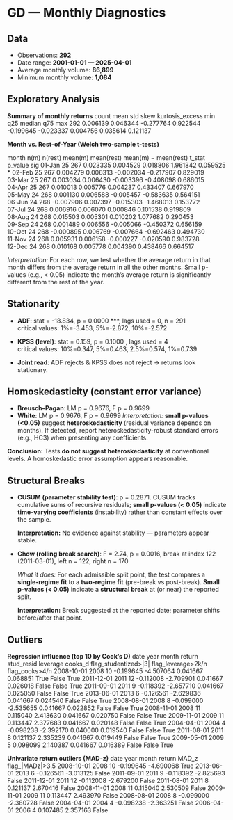 # GD — Monthly Diagnostics

## Data

- Observations: **292**  
- Date range: **2001-01-01 — 2025-04-01**
- Average monthly volume: **86,899**  
- Minimum monthly volume: **1,084**


## Exploratory Analysis

**Summary of monthly returns**
 count     mean      std      skew  kurtosis_excess       min       q25   median      q75      max
   292 0.006139 0.046344 -0.277764         0.922544 -0.199645 -0.023337 0.004756 0.035614 0.121137


**Month vs. Rest-of-Year (Welch two-sample t-tests)**

 month  n(m)  n(rest)   mean(m)  mean(rest)  mean(m) − mean(rest)    t_stat  p_value sig
01-Jan    25      267  0.023335    0.004529              0.018806  1.961842 0.059525   *
02-Feb    25      267  0.004279    0.006313             -0.002034 -0.217907 0.829019    
03-Mar    25      267  0.003034    0.006430             -0.003396 -0.408098 0.686015    
04-Apr    25      267  0.010013    0.005776              0.004237  0.433407 0.667970    
05-May    24      268  0.001130    0.006588             -0.005457 -0.583635 0.564151    
06-Jun    24      268 -0.007906    0.007397             -0.015303 -1.468013 0.153772    
07-Jul    24      268  0.006916    0.006070              0.000846  0.101538 0.919809    
08-Aug    24      268  0.015503    0.005301              0.010202  1.077682 0.290453    
09-Sep    24      268  0.001489    0.006556             -0.005066 -0.450372 0.656159    
10-Oct    24      268 -0.000895    0.006769             -0.007664 -0.692463 0.494730    
11-Nov    24      268  0.005931    0.006158             -0.000227 -0.020590 0.983728    
12-Dec    24      268  0.010168    0.005778              0.004390  0.438466 0.664517    

_Interpretation:_ For each row, we test whether the average return in that month differs from the average return in all the other months. Small p-values (e.g., < 0.05) indicate the month’s average return is significantly different from the rest of the year.


## Stationarity

- **ADF**: stat = -18.834, p = 0.0000 ***, lags used = 0, n = 291  
  critical values: 1%=-3.453, 5%=-2.872, 10%=-2.572

- **KPSS (level)**: stat = 0.159, p = 0.1000 , lags used = 4  
  critical values: 10%=0.347, 5%=0.463, 2.5%=0.574, 1%=0.739

- **Joint read**: ADF rejects & KPSS does not reject → returns look stationary.


## Homoskedasticity (constant error variance)

- **Breusch–Pagan**: LM p = 0.9676, F p = 0.9699  
- **White**: LM p = 0.9676, F p = 0.9699
  *Interpretation:* **small p-values (<0.05)** suggest **heteroskedasticity** (residual variance depends on months). If detected, report heteroskedasticity-robust standard errors (e.g., HC3) when presenting any coefficients.

**Conclusion:** Tests **do not suggest heteroskedasticity** at conventional levels. A homoskedastic error assumption appears reasonable.


## Structural Breaks

- **CUSUM (parameter stability test)**: p = 0.2871. CUSUM tracks cumulative sums of recursive residuals; **small p-values (< 0.05)** indicate **time-varying coefficients** (instability) rather than constant effects over the sample.

  **Interpretation:** No evidence against stability — parameters appear stable.

- **Chow (rolling break search)**: F = 2.74, p = 0.0016, break at index 122 (2011-03-01), left n = 122, right n = 170

  *What it does:* For each admissible split point, the test compares a **single-regime fit** to a **two-regime fit** (pre-break vs post-break). **Small p-values (< 0.05)** indicate a **structural break** at (or near) the reported split.

  **Interpretation:** Break suggested at the reported date; parameter shifts before/after that point.


## Outliers

**Regression influence (top 10 by Cook’s D)**
      date  year  month    return  stud_resid  leverage  cooks_d  flag_studentized>|3|  flag_leverage>2k/n  flag_cooks>4/n
2008-10-01  2008     10 -0.199645   -4.507064  0.041667 0.068851                  True               False            True
2011-12-01  2011     12 -0.112008   -2.709901  0.041667 0.026018                 False               False            True
2011-09-01  2011      9 -0.118392   -2.657710  0.041667 0.025050                 False               False            True
2013-06-01  2013      6 -0.126561   -2.629836  0.041667 0.024540                 False               False            True
2008-08-01  2008      8 -0.099000   -2.535655  0.041667 0.022852                 False               False            True
2008-11-01  2008     11  0.115040    2.413630  0.041667 0.020750                 False               False            True
2009-11-01  2009     11  0.113447    2.377683  0.041667 0.020148                 False               False            True
2004-04-01  2004      4 -0.098238   -2.392170  0.040000 0.019540                 False               False            True
2011-08-01  2011      8  0.121137    2.335239  0.041667 0.019449                 False               False            True
2009-05-01  2009      5  0.098099    2.140387  0.041667 0.016389                 False               False            True


**Univariate return outliers (MAD-z)**
      date  year  month    return     MAD_z  flag_|MADz|>3.5
2008-10-01  2008     10 -0.199645 -4.690068             True
2013-06-01  2013      6 -0.126561 -3.013125            False
2011-09-01  2011      9 -0.118392 -2.825693            False
2011-12-01  2011     12 -0.112008 -2.679200            False
2011-08-01  2011      8  0.121137  2.670416            False
2008-11-01  2008     11  0.115040  2.530509            False
2009-11-01  2009     11  0.113447  2.493970            False
2008-08-01  2008      8 -0.099000 -2.380728            False
2004-04-01  2004      4 -0.098238 -2.363251            False
2006-04-01  2006      4  0.107485  2.357163            False
